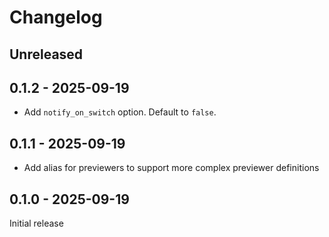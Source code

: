 # Changelog

## Unreleased

## 0.1.2 - 2025-09-19

- Add `notify_on_switch` option. Default to `false`.

## 0.1.1 - 2025-09-19

- Add alias for previewers to support more complex previewer definitions

## 0.1.0 - 2025-09-19

Initial release
